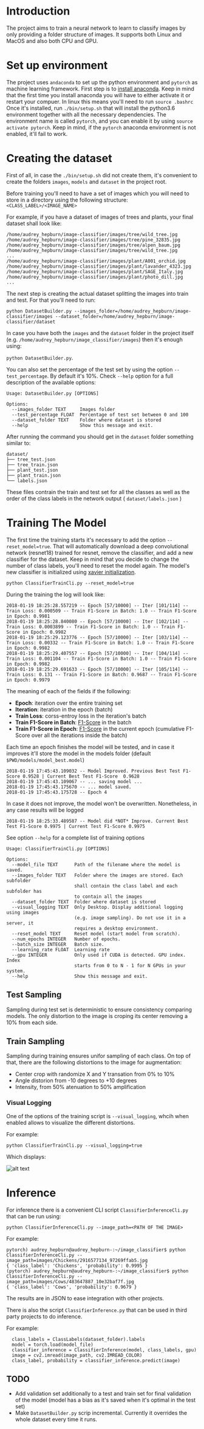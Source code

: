 # Introduction
The project aims to train a neural network to learn
to classify images by only providing a folder structure of images. It supports both Linux and MacOS and also both CPU and GPU.

# Set up environment
The project uses `andaconda` to set up the python environment and `pytorch` as
machine learning framework.
First step is to [install anaconda](https://conda.io/miniconda.html). Keep in mind
that the first time you install anaconda you will have to either activate it
or restart your compuer. In linux this means you'll need to run `source .bashrc`
Once it's installed, run `./bin/setup.sh` that will install the python3.6 environment
together with all the necessary dependencies.
The environment name is called `pytorch`, and you can enable it by using `source activate pytorch`.
Keep in mind, if the `pytorch` anaconda environment is not enabled, it'll fail to work.

# Creating the dataset
First of all, in case the `./bin/setup.sh` did not create them, it's
convenient to create the folders `images`, `models` and `dataset` in the
project root.

Before training you'll need to have a set of images which you will need to
store in a directory using the following structure:`<CLASS_LABEL>/<IMAGE_NAME>`

For example, if you have a dataset of images of trees and plants, your final
dataset shall look like:
```
/home/audrey_hepburn/image-classifier/images/tree/wild_tree.jpg
/home/audrey_hepburn/image-classifier/images/tree/pine_32835.jpg
/home/audrey_hepburn/image-classifier/images/tree/alpen_baum.jpg
/home/audrey_hepburn/image-classifier/images/tree/wild_tree.jpg
...
/home/audrey_hepburn/image-classifier/images/plant/A001_orchid.jpg
/home/audrey_hepburn/image-classifier/images/plant/lavander_4323.jpg
/home/audrey_hepburn/image-classifier/images/plant/SAGE_Italy.jpg
/home/audrey_hepburn/image-classifier/images/plant/photo_dill.jpg
...
```

The next step is creating the actual dataset splitting the images into train and
test.
For that you'll need to run:

`python DatasetBuilder.py --images_folder=/home/audrey_hepburn/image-classifier/images --dataset_folder=/home/audrey_hepburn/image-classifier/dataset`

In case you have both the `images` and the `dataset` folder in the project itself (e.g. `/home/audrey_hepburn/image_classifier/images`)
then it's enough using:

`python DatasetBuilder.py`.

You can also set the percentage of the test set by using the option `--test_percentage`. By default it's 10%. Check `--help` option for a full description of the available options:
```
Usage: DatasetBuilder.py [OPTIONS]

Options:
  --images_folder TEXT     Images folder
  --test_percentage FLOAT  Percentage of test set between 0 and 100
  --dataset_folder TEXT    Folder where dataset is stored
  --help                   Show this message and exit.
```

After running the command you should get in the `dataset` folder something similar to:
```
dataset/
├── tree_test.json
├── tree_train.json
├── plant_test.json
├── plant_train.json
└── labels.json
```

These files contrain the train and test set for all the classes as well as
the order of the class labels in the network output ( `dataset/labels.json` )

# Training The Model
The first time the training starts it's necessary to add the option `--reset_model=true`.
That will automatically download a deep convolutional network (resnet18) trained for resnet, remove the classifier, and add a new classifier for the dataset.
Keep in mind that you decide to change the number of class labels, you'll need to reset
the model again. The model's new classifier is initialized using [xavier initialization](http://pytorch.org/docs/master/_modules/torch/nn/init.html).

`python ClassifierTrainCli.py --reset_model=true`


During the training the log will look like:

```
2018-01-19 18:25:28.557219 -- Epoch [57/10000] -- Iter [101/114] -- Train Loss: 0.000509 -- Train F1-Score in Batch: 1.0 -- Train F1-Score in Epoch: 0.9981
2018-01-19 18:25:28.840080 -- Epoch [57/10000] -- Iter [102/114] -- Train Loss: 0.0003899 -- Train F1-Score in Batch: 1.0 -- Train F1-Score in Epoch: 0.9982
2018-01-19 18:25:29.123776 -- Epoch [57/10000] -- Iter [103/114] -- Train Loss: 0.00332 -- Train F1-Score in Batch: 1.0 -- Train F1-Score in Epoch: 0.9982
2018-01-19 18:25:29.407557 -- Epoch [57/10000] -- Iter [104/114] -- Train Loss: 0.001104 -- Train F1-Score in Batch: 1.0 -- Train F1-Score in Epoch: 0.9982
2018-01-19 18:25:29.691633 -- Epoch [57/10000] -- Iter [105/114] -- Train Loss: 0.131 -- Train F1-Score in Batch: 0.9687 -- Train F1-Score in Epoch: 0.9979
```
The meaning of each of the fields if the following:
 - **Epoch**: iteration over the entire training set
 - **Iteration**: iteration in the epoch (batch)
 - **Train Loss**: corss-entroy loss in the iteration's batch
 - **Train F1-Score in Batch**: [F1-Score](https://en.wikipedia.org/wiki/F1_score) in the batch
 - **Train F1-Score in Epoch**: [F1-Score](https://en.wikipedia.org/wiki/F1_score) in the current epoch (cumulative F1-Score over all the iterations inside the batch)

Each time an epoch finishes the model will be tested, and in case it improves it'll
store the model in the models folder (default `$PWD/models/model_best.model`)
```
2018-01-19 17:45:43.109032 -- Model Improved. Previous Best Test F1-Score 0.9528 | Current Best Test F1-Score  0.9628
2018-01-19 17:45:43.109067 -- ... saving model ...
2018-01-19 17:45:43.175670 -- ... model saved.
2018-01-19 17:45:43.175728 -- Epoch 4
```


In case it does not improve, the model won't be overwritten. Nonetheless,
in any case results will be logged
```
2018-01-19 18:25:33.489587 -- Model did *NOT* Improve. Current Best Test F1-Score 0.9975 | Current Test F1-Score 0.9975
```

See option `--help` for a complete list of training options
```
Usage: ClassifierTrainCli.py [OPTIONS]

Options:
  --model_file TEXT      Path of the filename where the model is saved.
  --images_folder TEXT   Folder where the images are stored. Each subfolder
                         shall contain the class label and each subfolder has
                         to contain all the images
  --dataset_folder TEXT  Folder where dataset is stored
  --visual_logging TEXT  Only Desktop. Display additional logging using images
                         (e.g. image sampling). Do not use it in a server, it
                         requires a desktop environment.
  --reset_model TEXT     Reset model (start model from scratch).
  --num_epochs INTEGER   Number of epochs.
  --batch_size INTEGER   Batch size.
  --learning_rate FLOAT  Learning rate
  --gpu INTEGER          Only used if CUDA is detected. GPU index. Index
                         starts from 0 to N - 1 for N GPUs in your system.
  --help                 Show this message and exit.
```

## Test Sampling

Sampling during test set is deterministic to ensure consistency comparing models.
The only distortion to the image is croping its center removing a 10% from each
side.

## Train Sampling

Sampling during training ensures unifor sampling of each class. On top of that,
there are the following distortions to the image for augmentation:
  - Center crop with randomize X and Y transation from 0% to 10%
  - Angle distorion from -10 degrees to +10 degrees
  - Intensity, from 50% atenuation to 50% amplification

### Visual Logging

One of the options of the training script is `--visual_logging`, whcih when
enabled allows to visualize the different distortions.

For example:

`python ClassifierTrainCli.py --visual_logging=true`

Which displays:

![alt text](documentation/images/sampling.png "Logo Title Text 1")

# Inference

For inference there is a convenient CLI script `ClassifierInferenceCli.py`
that can be run using:

`python ClassifierInferenceCli.py --image_path=<PATH OF THE IMAGE>`

For example:

```
pytorch) audrey_hepburn@audrey_hepburn-:~/image_classifier$ python ClassifierInferenceCli.py --image_path=images/Chickens/2916577134_97269ffab5.jpg
{ 'class_label': 'Chickens', 'probability': 0.9995 }
(pytorch) audrey_hepburn@audrey_hepburn-:~/image_classifier$ python ClassifierInferenceCli.py --image_path=images/Cows/483647887_10e32baf7f.jpg
{ 'class_label': 'Cows', 'probability': 0.9679 }
```

The results are in JSON to ease integration with other projects.

There is also the script `ClassifierInference.py` that can
be used in third party projects to do inference.

For example:
```
  class_labels = ClassLabels(dataset_folder).labels
  model = torch.load(model_file)
  classifier_inference = ClassifierInference(model, class_labels, gpu)
  image = cv2.imread(image_path, cv2.IMREAD_COLOR)
  class_label, probability = classifier_inference.predict(image)
```

## TODO
 - Add validation set additionally to a test and train set for final validation
 of the model (model has a bias as it's saved when it's optimal in the test set)
 - Make `DatasetBuilder.py` scrip incremental. Currently it overrides the whole dataset every time it runs.
